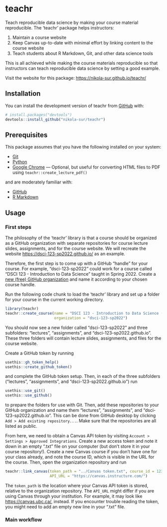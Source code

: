 
<!-- README.md is generated from README.Rmd. Please edit that file -->

# teachr

<!-- badges: start -->
<!-- badges: end -->

Teach reproducible data science by making your course material
reproducible. The ‘teachr’ package helps instructors:

1.  Maintain a course website
2.  Keep Canvas up-to-date with minimal effort by linking content to the
    course website
3.  Teach students about R Markdown, Git, and other data science tools

This is all achieved while making the course materials reproducible so
that instructors can teach reproducible data science by setting a good
example.

Visit the website for this package:
<https://nikola-sur.github.io/teachr/>

## Installation

You can install the development version of teachr from
[GitHub](https://github.com/) with:

``` r
# install.packages("devtools")
devtools::install_github("nikola-sur/teachr")
```

## Prerequisites

This package assumes that you have the following installed on your
system:

-   [Git](https://git-scm.com/downloads)
-   [Python](https://www.python.org/)
-   [Google Chrome](https://www.google.com/intl/en_ca/chrome/) —
    Optional, but useful for converting HTML files to PDF using
    `teachr::create_lecture_pdf()`

and are moderately familiar with:

-   [GitHub](https://github.com/)
-   [R Markdown](https://rmarkdown.rstudio.com/)

## Usage

### First steps

The philosophy of the ‘teachr’ library is that a course should be
organized as a GitHub organization with separate repositories for course
lecture slides, assignments, and for the course website. We will
recreate the website <https://dsci-123-sp2022.github.io/> as an example.

Therefore, the first step is to come up with a GitHub “handle” for your
course. For example, “dsci-123-sp2022” could work for a course called
“DSCI 123 - Introduction to Data Science” taught in Spring 2022. Create
a [new (free) GitHub
organization](https://github.com/account/organizations/new?coupon=&plan=team_free)
and name it according to your chosen course handle.

Run the following code chunk to load the ‘teachr’ library and set up a
folder for your course in the current working directory.

``` r
library(teachr)
teachr::create_course(name = "DSCI 123 - Introduction to Data Science (Spring 2022)",
                      organization = "dsci-123-sp2022")
```

You should now see a new folder called “dsci-123-sp2022” and three
subfolders: “lectures”, “assignments”, and “dsci-123-sp2022.github.io”.
These three folders will contain lecture slides, assignments, and files
for the course website.

Create a GitHub token by running

``` r
usethis::gh_token_help()
usethis::create_github_token()
```

and complete the GitHub token setup. Then, in each of the three
subfolders (“lectures”, “assignments”, and “dsci-123-sp2022.github.io”)
run

``` r
usethis::use_git()
usethis::use_github()
```

to prepare the folders for use with Git. Then, add these repositories to
your GitHub organization and name them “lectures”, “assignments”, and
“dsci-123-sp2022.github.io”. This can be done from GitHub desktop by
clicking `Add > Add existing repository...`. Make sure that the
repositories are all listed as public.

From here, we need to obtain a Canvas API token by visiting
`Account > Settings > Approved Integrations`. Create a new access token
and note it down in an empty “.txt” file on your computer (but don’t
store it in your course repository!). Create a new Canvas course if you
don’t have one for your class already, and note the course ID, which is
visible in the URL for the course. Then, open the organization
repository and run

``` r
teachr::link_canvas(token_path = "../Canvas token.txt", course_id = 1234567,
                    API_URL = "https://canvas.instructure.com/")
```

The `token_path` is the location where your Canvas API token is stored,
relative to the organization repository. The `API_URL` might differ if
you are using Canvas through your institution. For example, it may look
like <https://canvas.ubc.ca/>, instead. If you encounter trouble reading
the token, you might need to add an empty new line in your “.txt” file.

### Main workflow
